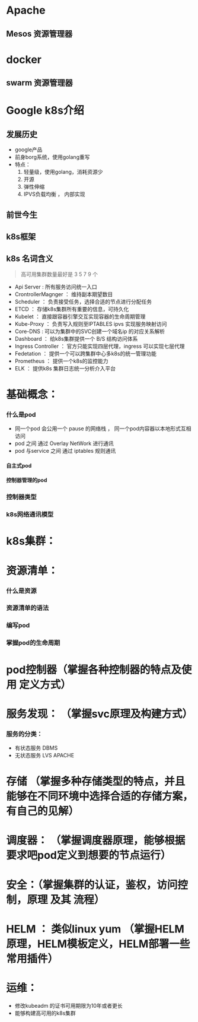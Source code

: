 # Apache

## Mesos 资源管理器

# docker

## swarm 资源管理器

# Google k8s介绍

## 发展历史

- google产品
- 前身borg系统，使用golang重写
- 特点：
    1. 轻量级，使用golang，消耗资源少
    2. 开源
    3. 弹性伸缩
    4. IPVS负载均衡 ， 内部实现

## 前世今生

## k8s框架

## k8s 名词含义

> 高可用集群数量最好是 3 5 7 9 个

- Api Server  : 所有服务访问统一入口
- CrontrollerMagnger ： 维持副本期望数目
- Scheduler ： 负责接受任务，选择合适的节点进行分配任务
- ETCD ： 存储k8s集群所有重要的信息，可持久化
- Kubelet ： 直接跟容器引擎交互实现容器的生命周期管理
- Kube-Proxy ： 负责写入规则至IPTABLES ipvs 实现服务映射访问
- Core-DNS : 可以为集群中的SVC创建一个域名ip 的对应关系解析
- Dashboard ： 给k8s集群提供一个 B/S 结构访问体系
- Ingress Controller ： 官方只能实现四层代理，ingress 可以实现七层代理
- Fedetation ： 提供一个可以跨集群中心多k8s的统一管理功能
- Prometheus ： 提供一个k8s的监控能力
- ELK ： 提供k8s 集群日志统一分析介入平台

# 基础概念：

### 什么是pod

- 同一个pod 会公用一个 pause 的网络栈 ， 同一个pod内容器以本地形式互相访问
- pod 之间 通过 Overlay NetWork 进行通讯
- pod 与service 之间 通过 iptables 规则通讯

#### 自主式pod

#### 控制器管理的pod

### 控制器类型

### k8s网络通讯模型

# k8s集群：

# 资源清单：

### 什么是资源

### 资源清单的语法

### 编写pod

### 掌握pod的生命周期

# pod控制器（掌握各种控制器的特点及使用 定义方式）

# 服务发现： （掌握svc原理及构建方式）

### 服务的分类：

- 有状态服务 DBMS
- 无状态服务 LVS APACHE

# 存储 （掌握多种存储类型的特点，并且能够在不同环境中选择合适的存储方案，有自己的见解）

# 调度器： （掌握调度器原理，能够根据要求吧pod定义到想要的节点运行）

# 安全：（掌握集群的认证，鉴权，访问控制，原理 及其 流程）

# HELM ： 类似linux yum （掌握HELM原理，HELM模板定义，HELM部署一些常用插件）

# 运维：

- 修改kubeadm 的证书可用期限为10年或者更长
- 能够构建高可用的k8s集群